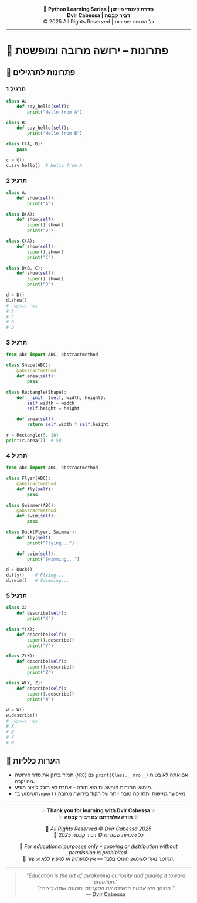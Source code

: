 <!-- DC_HEADER_START -->
<div align="center">

🐍 **Python Learning Series | סדרת לימודי פייתון**  
**Dvir Cabessa | דביר קבסה**  
© 2025 All Rights Reserved | כל הזכויות שמורות

</div>

---
<!-- DC_HEADER_END -->

# 📘 פתרונות – ירושה מרובה ומופשטת

## 🧪 פתרונות לתרגילים

### תרגיל 1
```python
class A:
    def say_hello(self):
        print("Hello from A")

class B:
    def say_hello(self):
        print("Hello from B")

class C(A, B):
    pass

c = C()
c.say_hello()  # Hello from A
````

### תרגיל 2

```python
class A:
    def show(self):
        print("A")

class B(A):
    def show(self):
        super().show()
        print("B")

class C(A):
    def show(self):
        super().show()
        print("C")

class D(B, C):
    def show(self):
        super().show()
        print("D")

d = D()
d.show()
# סדר ההדפסה:
# A
# C
# B
# D
```

### תרגיל 3

```python
from abc import ABC, abstractmethod

class Shape(ABC):
    @abstractmethod
    def area(self):
        pass

class Rectangle(Shape):
    def __init__(self, width, height):
        self.width = width
        self.height = height

    def area(self):
        return self.width * self.height

r = Rectangle(5, 10)
print(r.area())  # 50
```

### תרגיל 4

```python
from abc import ABC, abstractmethod

class Flyer(ABC):
    @abstractmethod
    def fly(self):
        pass

class Swimmer(ABC):
    @abstractmethod
    def swim(self):
        pass

class Duck(Flyer, Swimmer):
    def fly(self):
        print("Flying...")

    def swim(self):
        print("Swimming...")

d = Duck()
d.fly()    # Flying...
d.swim()   # Swimming...
```

### תרגיל 5

```python
class X:
    def describe(self):
        print("X")

class Y(X):
    def describe(self):
        super().describe()
        print("Y")

class Z(X):
    def describe(self):
        super().describe()
        print("Z")

class W(Y, Z):
    def describe(self):
        super().describe()
        print("W")

w = W()
w.describe()
# סדר ההדפסה:
# X
# Z
# Y
# W
```

## 💬 הערות כלליות

* תמיד בדוק את סדר הירושה (`MRO`) עם `print(Class.__mro__)` אם אתה לא בטוח מה יקרה.
* מימוש מתודות מופשטות הוא חובה – אחרת לא תוכל ליצור מופע.
* השימוש ב־`super()` מאפשר גמישות ותחזוקה טובה יותר של הקוד בירושה מרובה.

<!-- DC_FOOTER_START -->
---

<div align="center">

✨ **Thank you for learning with Dvir Cabessa** ✨  
✨ **תודה שלמדתם עם דביר קבסה** ✨  

📘 *All Rights Reserved © Dvir Cabessa 2025*  
📘 *כל הזכויות שמורות © דביר קבסה 2025*  

🔗 *For educational purposes only – copying or distribution without permission is prohibited.*  
🔗 *החומר נועד לשימוש חינוכי בלבד — אין להעתיק או להפיץ ללא אישור.*

---

> _"Education is the art of awakening curiosity and guiding it toward creation."_  
> _"החינוך הוא אמנות המעירה את הסקרנות ומכוונת אותה ליצירה."_  
> — **Dvir Cabessa**

</div>
<!-- DC_FOOTER_END -->


